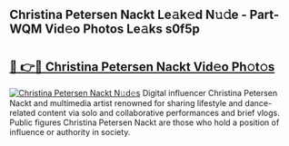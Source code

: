 ## Christina Petersen Nackt Le𝚊k𝚎d N𝚞𝚍e - Part-WQM Vid𝚎o Photos Le𝚊ks s0f5p

# <h2><a href="http://fb1t9tk.evod.top/?m=Christina+Petersen+Nackt">🔗 👉🔴 Christina Petersen Nackt Vid𝚎o Ph𝚘t𝚘s</a></h2>

[![Christina Petersen Nackt N𝚞d𝚎s](https://i.imgur.com/8V9OHl7.gif)](http://fb1t9tk.evod.top/?m=Christina+Petersen+Nackt)
Digital influencer Christina Petersen Nackt and multimedia artist renowned for sharing lifestyle and dance-related content via solo and collaborative performances and brief vlogs. Public figures Christina Petersen Nackt are those who hold a position of influence or authority in society. 

